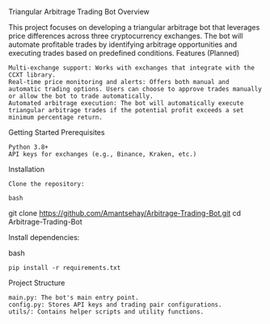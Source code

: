 Triangular Arbitrage Trading Bot
Overview

This project focuses on developing a triangular arbitrage bot that leverages price differences across three cryptocurrency exchanges. The bot will automate profitable trades by identifying arbitrage opportunities and executing trades based on predefined conditions.
Features (Planned)

    Multi-exchange support: Works with exchanges that integrate with the CCXT library.
    Real-time price monitoring and alerts: Offers both manual and automatic trading options. Users can choose to approve trades manually or allow the bot to trade automatically.
    Automated arbitrage execution: The bot will automatically execute triangular arbitrage trades if the potential profit exceeds a set minimum percentage return.

Getting Started
Prerequisites

    Python 3.8+
    API keys for exchanges (e.g., Binance, Kraken, etc.)

Installation

    Clone the repository:

    bash

git clone https://github.com/Amantsehay/Arbitrage-Trading-Bot.git
cd Arbitrage-Trading-Bot

Install dependencies:

bash

    pip install -r requirements.txt

Project Structure

    main.py: The bot's main entry point.
    config.py: Stores API keys and trading pair configurations.
    utils/: Contains helper scripts and utility functions.

